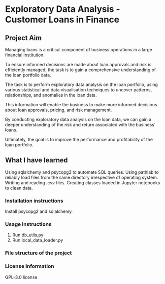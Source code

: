 # Exploratory Data Analysis - Customer Loans in Finance

## Project Aim

Managing loans is a critical component of business operations in a large financial institution.

To ensure informed decisions are made about loan approvals and risk is efficiently managed, the task is to gain a comprehensive understanding of the loan portfolio data.

The task is to perform exploratory data analysis on the loan portfolio, using various statistical and data visualisation techniques to uncover patterns, relationships, and anomalies in the loan data.

This information will enable the business to make more informed decisions about loan approvals, pricing, and risk management.

By conducting exploratory data analysis on the loan data, we can gain a deeper understanding of the risk and return associated with the business' loans.

Ultimately, the goal is to improve the performance and profitability of the loan portfolio.

## What I have learned 
Using sqlalchemy and psycopg2 to automate SQL queries.
Using pathlab to reliably load files from the same directory irrespective of operating system.
Writing and reading .csv files.
Creating classes loaded in Jupyter notebooks to clean data.



   
  
   ### Installation instructions
   Install psycopg2 and sqlalchemy.
   ### Usage instructions
   1. Run db_utils.py
   2. Run local_data_loader.py
   ### File structure of the project
   ### License information
   GPL-3.0 license 

